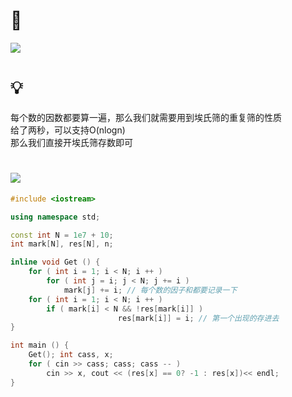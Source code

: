 # 🔗
<a href="https://codeforces.com/problemset/problem/1512/G"><img src="https://img-blog.csdnimg.cn/5b206cdb8bd74dafa8c530e12e895270.png"></a>

# 💡
每个数的因数都要算一遍，那么我们就需要用到埃氏筛的重复筛的性质  
给了两秒，可以支持O(nlogn)    
那么我们直接开埃氏筛存数即可  

# <img src="https://img-blog.csdnimg.cn/20210713144601841.png" >
```cpp
#include <iostream>

using namespace std;

const int N = 1e7 + 10;
int mark[N], res[N], n;

inline void Get () {
	for ( int i = 1; i < N; i ++ )
		for ( int j = i; j < N; j += i )
			mark[j] += i; // 每个数的因子和都要记录一下
	for ( int i = 1; i < N; i ++ ) 
		if ( mark[i] < N && !res[mark[i]] )
                        res[mark[i]] = i; // 第一个出现的存进去
}

int main () {
	Get(); int cass, x;
	for ( cin >> cass; cass; cass -- )
		cin >> x, cout << (res[x] == 0? -1 : res[x])<< endl;
}
```
